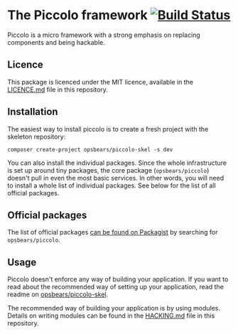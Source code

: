 # The Piccolo framework [![Build Status](https://travis-ci.org/opsbears/piccolo.svg?branch=master)](https://travis-ci.org/opsbears/piccolo)

Piccolo is a micro framework with a strong emphasis on replacing components and being hackable.

## Licence

This package is licenced under the MIT licence, available in the [LICENCE.md](LICENCE.md) file in this repository.

## Installation

The easiest way to install piccolo is to create a fresh project with the skeleton repository:

```
composer create-project opsbears/piccolo-skel -s dev
```

You can also install the individual packages. Since the whole infrastructure is set up around tiny packages, the core
package (`opsbears/piccolo`) doesn't pull in even the most basic services. In other words, you will need to install a
whole list of individual packages. See below for the list of all official packages.

## Official packages

The list of official packages [can be found on Packagist](https://packagist.org/search/?q=opsbears%2Fpiccolo) by 
searching for `opsbears/piccolo`.

## Usage

Piccolo doesn't enforce any way of building your application. If you want to read about the recommended way of 
setting up your application, read the readme on [opsbears/piccolo-skel](https://github.com/opsbears/piccolo-skel).

The recommended way of building your application is by using modules. Details on writing modules can be found in the
[HACKING.md](HACKING.md) file in this repository.
